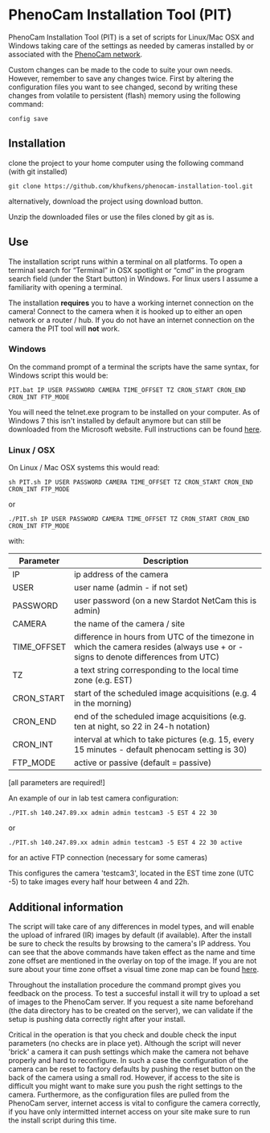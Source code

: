 # PhenoCam Installation Tool (PIT)

PhenoCam Installation Tool (PIT) is a set of scripts for Linux/Mac OSX and Windows taking care of the settings as needed by cameras installed by or associated with the [PhenoCam network](http://phenocam.sr.unh.edu).

Custom changes can be made to the code to suite your own needs. However, remember to save any changes twice. First by altering the configuration files you want to see changed, second by writing these changes from volatile to persistent (flash) memory using the following command:

	config save

## Installation

clone the project to your home computer using the following command (with git installed)

	git clone https://github.com/khufkens/phenocam-installation-tool.git

alternatively, download the project using download button.

Unzip the downloaded files or use the files cloned by git as is.

## Use

The installation script runs within a terminal on all platforms. To open a terminal search for “Terminal” in OSX spotlight or “cmd” in the program search field (under the Start button) in Windows. For linux users I assume a familiarity with opening a terminal.

The installation **requires** you to have a working internet connection on the camera! Connect to the camera when it is hooked up to either an open network or a router / hub. If you do not have an internet connection on the camera the PIT tool will **not** work.

### Windows
On the command prompt of a terminal the scripts have the same syntax, for Windows script this would be:

	PIT.bat IP USER PASSWORD CAMERA TIME_OFFSET TZ CRON_START CRON_END CRON_INT FTP_MODE

You will need the telnet.exe program to be installed on your computer. As of Windows 7 this isn't installed by default anymore but can still be downloaded from the Microsoft website. Full instructions can be found [here](http://technet.microsoft.com/en-us/library/cc771275%28v=ws.10%29.aspx).

### Linux / OSX
On Linux / Mac OSX systems this would read:

	sh PIT.sh IP USER PASSWORD CAMERA TIME_OFFSET TZ CRON_START CRON_END CRON_INT FTP_MODE
or

	./PIT.sh IP USER PASSWORD CAMERA TIME_OFFSET TZ CRON_START CRON_END CRON_INT FTP_MODE

with:

Parameter     | Description                    	
------------- | ------------------------------ 	
IP	      | ip address of the camera 		
USER	      | user name (admin - if not set) 	
PASSWORD      | user password (on a new Stardot NetCam this is admin) 
CAMERA        | the name of the camera / site
TIME_OFFSET   | difference in hours from UTC of the timezone in which the camera resides (always use + or - signs to denote differences from UTC)
TZ            | a text string corresponding to the local time zone (e.g. EST)
CRON_START    | start of the scheduled image acquisitions (e.g. 4 in the morning)
CRON_END      | end of the scheduled image acquisitions (e.g. ten at night, so 22 in 24-h notation)
CRON_INT      | interval at which to take pictures (e.g. 15, every 15 minutes - default phenocam setting is 30)
FTP_MODE      | active or passive (default = passive)
[all parameters are required!]

An example of our in lab test camera configuration:

	./PIT.sh 140.247.89.xx admin admin testcam3 -5 EST 4 22 30
	
or
	
	./PIT.sh 140.247.89.xx admin admin testcam3 -5 EST 4 22 30 active
	
for an active FTP connection (necessary for some cameras)

This configures the camera 'testcam3', located in the EST time zone (UTC -5) to take images every half hour between 4 and 22h.

## Additional information

The script will take care of any differences in model types, and will enable the upload of infrared (IR) images by default (if available). After the install be sure to check the results by browsing to the camera's IP address. You can see that the above commands have taken effect as the name and time zone offset are mentioned in the overlay on top of the image. If you are not sure about your time zone offset a visual time zone map can be found [here](http://www.timeanddate.com/time/map/).

Throughout the installation procedure the command prompt gives you feedback on the process. To test a succesful install it will try to upload a set of images to the PhenoCam server. If you request a site name beforehand (the data directory has to be created on the server), we can validate if the setup is pushing data correctly right after your install.

Critical in the operation is that you check and double check the input parameters (no checks are in place yet). Although the script will never 'brick' a camera it can push settings which make the camera not behave properly and hard to reconfigure. In such a case the configuration of the camera can be reset to factory defaults by pushing the reset button on the back of the camera using a small rod. However, if access to the site is difficult you might want to make sure you push the right settings to the camera. Furthermore, as the configuration files are pulled from the PhenoCam server, internet access is vital to configure the camera correctly, if you have only intermitted internet access on your site make sure to run the install script during this time.
